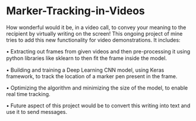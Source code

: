 # Marker-Tracking-in-Videos

How wonderful would it be, in a video call, to convey your meaning to the recipient by virtually writing on the screen! This ongoing project of mine tries to add this new functionality for video demonstrations. It includes:

• Extracting out frames from given videos and then pre-processing it using python libraries like sklearn to then ﬁt the frame inside the model. 

• Building and training a Deep Learning CNN model, using Keras framework, to track the location of a marker pen present in the frame. 

• Optimizing the algorithm and minimizing the size of the model, to enable real time tracking. 

• Future aspect of this project would be to convert this writing into text and use it to send messages.
